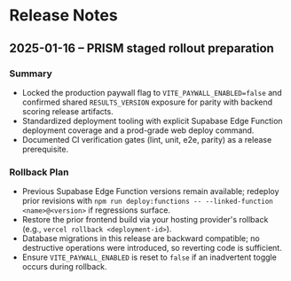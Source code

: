 # Release Notes

## 2025-01-16 – PRISM staged rollout preparation

### Summary
- Locked the production paywall flag to `VITE_PAYWALL_ENABLED=false` and confirmed shared `RESULTS_VERSION` exposure for parity with backend scoring release artifacts.
- Standardized deployment tooling with explicit Supabase Edge Function deployment coverage and a prod-grade web deploy command.
- Documented CI verification gates (lint, unit, e2e, parity) as a release prerequisite.

### Rollback Plan
- Previous Supabase Edge Function versions remain available; redeploy prior revisions with `npm run deploy:functions -- --linked-function <name>@<version>` if regressions surface.
- Restore the prior frontend build via your hosting provider's rollback (e.g., `vercel rollback <deployment-id>`).
- Database migrations in this release are backward compatible; no destructive operations were introduced, so reverting code is sufficient.
- Ensure `VITE_PAYWALL_ENABLED` is reset to `false` if an inadvertent toggle occurs during rollback.
